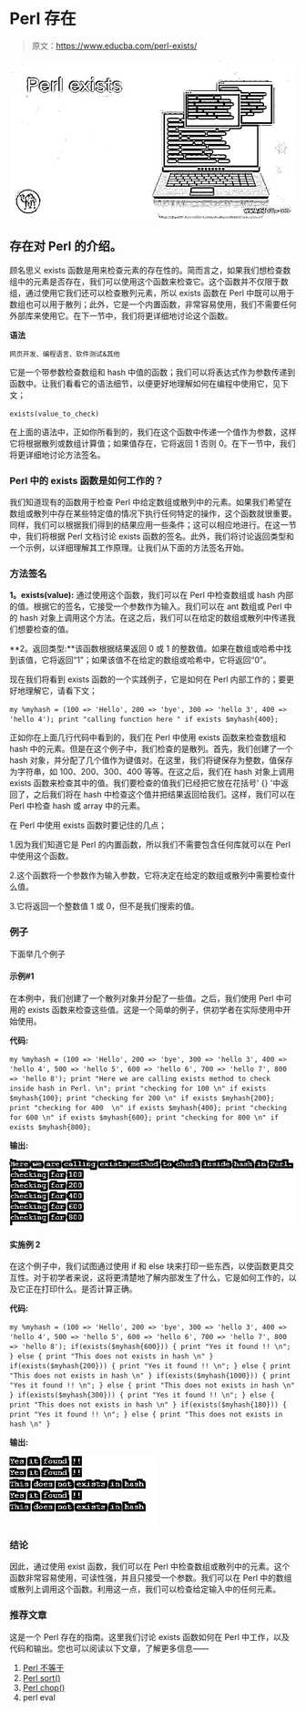 # Perl 存在

> 原文：<https://www.educba.com/perl-exists/>

![Perl exists](img/a7aa5980553d411f4b7a004c82de9371.png)



## 存在对 Perl 的介绍。

顾名思义 exists 函数是用来检查元素的存在性的。简而言之，如果我们想检查数组中的元素是否存在，我们可以使用这个函数来检查它。这个函数并不仅限于数组，通过使用它我们还可以检查散列元素，所以 exists 函数在 Perl 中既可以用于数组也可以用于散列；此外，它是一个内置函数，非常容易使用，我们不需要任何外部库来使用它。在下一节中，我们将更详细地讨论这个函数。

**语法**

<small>网页开发、编程语言、软件测试&其他</small>

它是一个带参数检查数组和 hash 中值的函数；我们可以将表达式作为参数传递到函数中。让我们看看它的语法细节，以便更好地理解如何在编程中使用它，见下文；

`exists(value_to_check)`

在上面的语法中，正如你所看到的，我们在这个函数中传递一个值作为参数，这样它将根据散列或数组计算值；如果值存在，它将返回 1 否则 0。在下一节中，我们将更详细地讨论方法签名。

### Perl 中的 exists 函数是如何工作的？

我们知道现有的函数用于检查 Perl 中给定数组或散列中的元素。如果我们希望在数组或散列中存在某些特定值的情况下执行任何特定的操作，这个函数就很重要。同样，我们可以根据我们得到的结果应用一些条件；这可以相应地进行。在这一节中，我们将根据 Perl 文档讨论 exists 函数的签名。此外，我们将讨论返回类型和一个示例，以详细理解其工作原理。让我们从下面的方法签名开始。

### 方法签名

**1。exists(value):** 通过使用这个函数，我们可以在 Perl 中检查数组或 hash 内部的值。根据它的签名，它接受一个参数作为输入。我们可以在 ant 数组或 Perl 中的 hash 对象上调用这个方法。在这之后，我们可以在给定的数组或散列中传递我们想要检查的值。

**2。返回类型:**该函数根据结果返回 0 或 1 的整数值。如果在数组或哈希中找到该值，它将返回“1”；如果该值不在给定的数组或哈希中，它将返回“0”。

现在我们将看到 exists 函数的一个实践例子，它是如何在 Perl 内部工作的；要更好地理解它，请看下文；

`my %myhash = (100 => 'Hello', 200 => 'bye', 300 => 'hello 3', 400 => 'hello 4');
print "calling function here " if exists $myhash{400};`

正如你在上面几行代码中看到的，我们在 Perl 中使用 exists 函数来检查数组和 hash 中的元素。但是在这个例子中，我们检查的是散列。首先，我们创建了一个 hash 对象，并分配了几个值作为键值对。在这里，我们将键保存为整数，值保存为字符串，如 100、200、300、400 等等。在这之后，我们在 hash 对象上调用 exists 函数来检查其中的值。我们要检查的值我们已经把它放在花括号' {} '中返回了，之后我们将在 hash 中检查这个值并把结果返回给我们。这样，我们可以在 Perl 中检查 hash 或 array 中的元素。

在 Perl 中使用 exists 函数时要记住的几点；

1.因为我们知道它是 Perl 的内置函数，所以我们不需要包含任何库就可以在 Perl 中使用这个函数。

2.这个函数将一个参数作为输入参数，它将决定在给定的数组或散列中需要检查什么值。

3.它将返回一个整数值 1 或 0，但不是我们搜索的值。

### 例子

下面举几个例子

#### 示例#1

在本例中，我们创建了一个散列对象并分配了一些值。之后，我们使用 Perl 中可用的 exists 函数来检查这些值。这是一个简单的例子，供初学者在实际使用中开始使用。

**代码:**

`my %myhash = (100 => 'Hello', 200 => 'bye', 300 => 'hello 3', 400 => 'hello 4', 500 => 'hello 5', 600 => 'hello 6', 700 => 'hello 7', 800 => 'hello 8');
print "Here we are calling exists method to check inside hash in Perl. \n";
print "checking for 100 \n" if exists $myhash{100};
print "checking for 200 \n" if exists $myhash{200};
print "checking for 400  \n" if exists $myhash{400};
print "checking for 600 \n" if exists $myhash{600};
print "checking for 800 \n" if exists $myhash{800};`

**输出:**

![Perl exists output 1](img/0d110a91a6a7a63378a6f7e940ff8321.png)



#### 实施例 2

在这个例子中，我们试图通过使用 if 和 else 块来打印一些东西，以使函数更具交互性。对于初学者来说，这将更清楚地了解内部发生了什么，它是如何工作的，以及它正在打印什么。是否计算正确。

**代码:**

`my %myhash = (100 => 'Hello', 200 => 'bye', 300 => 'hello 3', 400 => 'hello 4', 500 => 'hello 5', 600 => 'hello 6', 700 => 'hello 7', 800 => 'hello 8');
if(exists($myhash{600}))
{
print "Yes it found !! \n";
}
else
{
print "This does not exists in hash \n"
}
if(exists($myhash{200}))
{
print "Yes it found !! \n";
}
else
{
print "This does not exists in hash \n"
}
if(exists($myhash{1000}))
{
print "Yes it found !! \n";
}
else
{
print "This does not exists in hash \n"
}
if(exists($myhash{300}))
{
print "Yes it found !! \n";
}
else
{
print "This does not exists in hash \n"
}
if(exists($myhash{180}))
{
print "Yes it found !! \n";
}
else
{
print "This does not exists in hash \n"
}`

**输出:**

![Perl exists output 2](img/43df3ec5605c1a58eab6b7a2cc0244b1.png)



### 结论

因此，通过使用 exist 函数，我们可以在 Perl 中检查数组或散列中的元素。这个函数非常容易使用，可读性强，并且只接受一个参数。我们可以在 Perl 中的数组或散列上调用这个函数。利用这一点，我们可以检查给定输入中的任何元素。

### 推荐文章

这是一个 Perl 存在的指南。这里我们讨论 exists 函数如何在 Perl 中工作，以及代码和输出。您也可以阅读以下文章，了解更多信息——

1.  [Perl 不等于](https://www.educba.com/perl-not-equal/)
2.  [Perl sort()](https://www.educba.com/perl-sort/)
3.  [Perl chop()](https://www.educba.com/perl-chop/)
4.  perl eval





